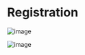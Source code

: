 <h1>Registration</h1>

![image](https://github.com/lolopindik/flutter_registration/assets/136455904/a1679009-b8bd-44be-8d84-903ce6075182)

![image](https://github.com/lolopindik/flutter_registration/assets/136455904/9e3346ab-7dd2-48c9-be45-4ba426a9107e)
